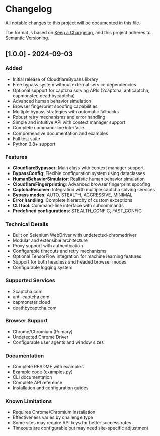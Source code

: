 # Changelog

All notable changes to this project will be documented in this file.

The format is based on [Keep a Changelog](https://keepachangelog.com/en/1.0.0/),
and this project adheres to [Semantic Versioning](https://semver.org/spec/v2.0.0.html).

## [1.0.0] - 2024-09-03

### Added
- Initial release of CloudflareBypass library
- Free bypass system without external service dependencies
- Optional support for captcha solving APIs (2captcha, anticaptcha, capmonster, deathbycaptcha)
- Advanced human behavior simulation
- Browser fingerprint spoofing capabilities
- Multiple bypass strategies with automatic fallbacks
- Robust retry mechanisms and error handling
- Simple and intuitive API with context manager support
- Complete command-line interface
- Comprehensive documentation and examples
- Full test suite
- Python 3.8+ support

### Features
- **CloudflareBypasser**: Main class with context manager support
- **BypassConfig**: Flexible configuration system using dataclasses
- **HumanBehaviorSimulator**: Realistic human behavior simulation
- **CloudflareFingerprinting**: Advanced browser fingerprint spoofing
- **CaptchaResolver**: Integration with multiple captcha solving services
- **Bypass modes**: AUTO, STEALTH, AGGRESSIVE, MINIMAL
- **Error handling**: Complete hierarchy of custom exceptions
- **CLI tool**: Command-line interface with subcommands
- **Predefined configurations**: STEALTH_CONFIG, FAST_CONFIG

### Technical Details
- Built on Selenium WebDriver with undetected-chromedriver
- Modular and extensible architecture
- Proxy support with authentication
- Configurable timeouts and retry mechanisms
- Optional TensorFlow integration for machine learning features
- Support for both headless and headed browser modes
- Configurable logging system

### Supported Services
- 2captcha.com
- anti-captcha.com  
- capmonster.cloud
- deathbycaptcha.com

### Browser Support
- Chrome/Chromium (Primary)
- Undetected Chrome Driver
- Configurable user agents and window sizes

### Documentation
- Complete README with examples
- Example code (examples.py)
- CLI documentation
- Complete API reference
- Installation and configuration guides

### Known Limitations
- Requires Chrome/Chromium installation
- Effectiveness varies by challenge type
- Some sites may require API keys for better success rates
- Timeouts are configurable but may need site-specific adjustment
